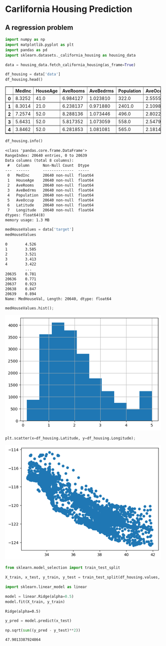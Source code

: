 # Carlifornia Housing Prediction

## A regression problem


```python
import numpy as np
import matplotlib.pyplot as plt
import pandas as pd
import sklearn.datasets._california_housing as housing_data
```


```python
data = housing_data.fetch_california_housing(as_frame=True)
```


```python
df_housing = data['data']
df_housing.head()
```




<div>
<style scoped>
    .dataframe tbody tr th:only-of-type {
        vertical-align: middle;
    }

    .dataframe tbody tr th {
        vertical-align: top;
    }

    .dataframe thead th {
        text-align: right;
    }
</style>
<table border="1" class="dataframe">
  <thead>
    <tr style="text-align: right;">
      <th></th>
      <th>MedInc</th>
      <th>HouseAge</th>
      <th>AveRooms</th>
      <th>AveBedrms</th>
      <th>Population</th>
      <th>AveOccup</th>
      <th>Latitude</th>
      <th>Longitude</th>
    </tr>
  </thead>
  <tbody>
    <tr>
      <th>0</th>
      <td>8.3252</td>
      <td>41.0</td>
      <td>6.984127</td>
      <td>1.023810</td>
      <td>322.0</td>
      <td>2.555556</td>
      <td>37.88</td>
      <td>-122.23</td>
    </tr>
    <tr>
      <th>1</th>
      <td>8.3014</td>
      <td>21.0</td>
      <td>6.238137</td>
      <td>0.971880</td>
      <td>2401.0</td>
      <td>2.109842</td>
      <td>37.86</td>
      <td>-122.22</td>
    </tr>
    <tr>
      <th>2</th>
      <td>7.2574</td>
      <td>52.0</td>
      <td>8.288136</td>
      <td>1.073446</td>
      <td>496.0</td>
      <td>2.802260</td>
      <td>37.85</td>
      <td>-122.24</td>
    </tr>
    <tr>
      <th>3</th>
      <td>5.6431</td>
      <td>52.0</td>
      <td>5.817352</td>
      <td>1.073059</td>
      <td>558.0</td>
      <td>2.547945</td>
      <td>37.85</td>
      <td>-122.25</td>
    </tr>
    <tr>
      <th>4</th>
      <td>3.8462</td>
      <td>52.0</td>
      <td>6.281853</td>
      <td>1.081081</td>
      <td>565.0</td>
      <td>2.181467</td>
      <td>37.85</td>
      <td>-122.25</td>
    </tr>
  </tbody>
</table>
</div>




```python
df_housing.info()
```

    <class 'pandas.core.frame.DataFrame'>
    RangeIndex: 20640 entries, 0 to 20639
    Data columns (total 8 columns):
     #   Column      Non-Null Count  Dtype  
    ---  ------      --------------  -----  
     0   MedInc      20640 non-null  float64
     1   HouseAge    20640 non-null  float64
     2   AveRooms    20640 non-null  float64
     3   AveBedrms   20640 non-null  float64
     4   Population  20640 non-null  float64
     5   AveOccup    20640 non-null  float64
     6   Latitude    20640 non-null  float64
     7   Longitude   20640 non-null  float64
    dtypes: float64(8)
    memory usage: 1.3 MB



```python
medHouseValues = data['target']
medHouseValues
```




    0        4.526
    1        3.585
    2        3.521
    3        3.413
    4        3.422
             ...  
    20635    0.781
    20636    0.771
    20637    0.923
    20638    0.847
    20639    0.894
    Name: MedHouseVal, Length: 20640, dtype: float64




```python
medHouseValues.hist();
```


    
![png](output_6_0.png)
    



```python
plt.scatter(x=df_housing.Latitude, y=df_housing.Longitude);
```


    
![png](output_7_0.png)
    



```python
from sklearn.model_selection import train_test_split
```


```python
X_train, x_test, y_train, y_test = train_test_split(df_housing.values, medHouseValues.values, random_state=42, train_size=0.8)
```


```python
import sklearn.linear_model as linear
```


```python
model = linear.Ridge(alpha=0.5)
model.fit(X_train, y_train)
```




    Ridge(alpha=0.5)




```python
y_pred = model.predict(x_test)
```


```python
np.sqrt(sum((y_pred - y_test)**2))
```




    47.9013387924864




```python

```
